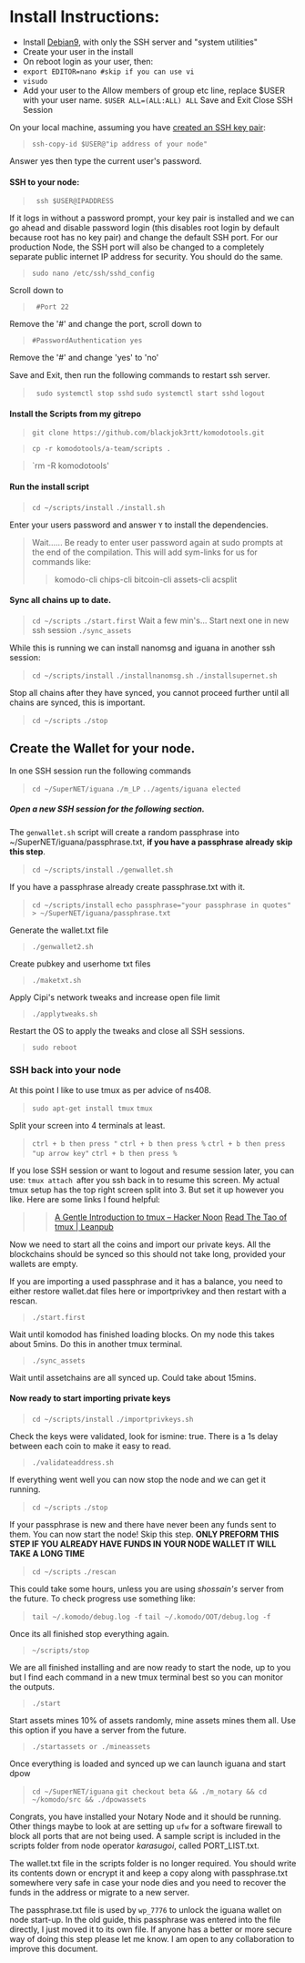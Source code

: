 # Install Instructions:

 - Install [Debian9](https://www.debian.org/distrib/netinst), with only the SSH server and "system utilities" 
 - Create your user in the install
 - On reboot login as your user, then:
 - ` export EDITOR=nano #skip if you can use vi `
 - `visudo`
 - Add your user to the Allow members of group etc line, replace $USER with your user name.
` $USER ALL=(ALL:ALL) ALL `
Save and Exit
Close SSH Session

On your local machine, assuming you have [created an SSH key pair](https://www.digitalocean.com/community/tutorials/how-to-configure-ssh-key-based-authentication-on-a-linux-server):
> ` ssh-copy-id $USER@"ip address of your node" `

Answer yes then type the current user's password.

#### SSH to your node: 
>` ssh $USER@IPADDRESS`

If it logs in without a password prompt, your key pair is installed and we can go ahead and disable password login (this disables root login by default because root has no key pair) and change the default SSH port. For our production Node, the SSH port will also be changed to a completely separate public internet IP address for security. You should do the same.
> `sudo nano /etc/ssh/sshd_config`

Scroll down to 
>` #Port 22` 

Remove the '#' and change the port, scroll down to
>`#PasswordAuthentication yes `

Remove the '#' and change 'yes' to 'no'

Save and Exit, then run the following commands to restart ssh server.
>` sudo systemctl stop sshd`
>`sudo systemctl start sshd`
>` logout `

#### Install the Scripts from my gitrepo
> `git clone https://github.com/blackjok3rtt/komodotools.git`

> `cp -r komodotools/a-team/scripts .` 

> `rm -R komodotools'

#### Run the install script
>`cd ~/scripts/install`
>`./install.sh`

Enter your users password and answer `Y` to install the dependencies.
> Wait...... Be ready to enter user password again at sudo prompts at the end of the compilation. This will add sym-links for us for commands like: 
> >komodo-cli
> chips-cli
> bitcoin-cli
> assets-cli 
> acsplit

#### Sync all chains up to date.
> `cd ~/scripts`
`./start.first`
Wait a few min's... Start next one in new ssh session
`./sync_assets`

While this is running we can install nanomsg and iguana in another ssh session:
>`cd ~/scripts/install`
`./installnanomsg.sh`
`./installsupernet.sh`

Stop all chains after they have synced, you cannot proceed further until all chains are synced, this is important.
>`cd ~/scripts`
`./stop`

## Create the Wallet  for your node.
In one SSH session run the following commands
>`cd ~/SuperNET/iguana`
`./m_LP`
`../agents/iguana elected`

##### Open a new SSH session for the following section.
The `genwallet.sh` script will create a random passphrase into ~/SuperNET/iguana/passphrase.txt, **if you have a passphrase already skip this step**.
>`cd ~/scripts/install`
`./genwallet.sh`

If you have a passphrase already create passphrase.txt with it.
>`cd ~/scripts/install`
`echo passphrase="your passphrase in quotes" > ~/SuperNET/iguana/passphrase.txt`

Generate the wallet.txt file
>`./genwallet2.sh`

Create pubkey and userhome txt files
>`./maketxt.sh`

Apply Cipi's network tweaks and increase open file limit
>`./applytweaks.sh`

Restart the OS to apply the tweaks and close all SSH sessions.
>`sudo reboot`

### SSH back into your node
At this point I like to use tmux as per advice of ns408. 
>`sudo apt-get install tmux`
`tmux`

Split your screen into 4 terminals at least.
>`ctrl + b then press "`
`ctrl + b then press %`
`ctrl + b then press "up arrow key"`
`ctrl + b then press %`

If you lose SSH session or want to logout and resume session later, you can use: `tmux attach `after you ssh back in to resume this screen. My actual tmux setup has the top right screen split into 3. But set it up however you like.  Here are some links I found helpful:
>> [A Gentle Introduction to tmux – Hacker Noon](https://hackernoon.com/a-gentle-introduction-to-tmux-8d784c404340)
>[Read The Tao of tmux | Leanpub](https://leanpub.com/the-tao-of-tmux/read)

Now we need to start all the coins and import our private keys. All the blockchains should be synced so this should not take long, provided your wallets are empty. 

If you are importing a used passphrase and it has a balance, you need to either restore wallet.dat files here or importprivkey and then restart with a rescan.
>`./start.first `

Wait until komodod has finished loading blocks. On my node this takes about 5mins. Do this in another tmux terminal.
>`./sync_assets`

Wait until assetchains are all synced up. Could take about 15mins.

#### Now ready to start importing private keys
>`cd ~/scripts/install`
`./importprivkeys.sh`

Check the keys were validated, look for ismine: true. There is a 1s delay between each coin to make it easy to read.
>`./validateaddress.sh`

If everything went well you can now stop the node and we can get it running.
>`cd ~/scripts`
`./stop`

If your passphrase is new and there have never been any funds sent to them. You can now start the node! Skip this  step. 
**ONLY PREFORM THIS STEP IF YOU ALREADY HAVE FUNDS IN YOUR NODE WALLET IT WILL TAKE A LONG TIME**
>`cd ~/scripts`
`./rescan`

This could take some hours, unless you are using *shossain's* server from the future. To check progress use something like:
>`tail ~/.komodo/debug.log -f`
`tail ~/.komodo/OOT/debug.log -f`

Once its all finished stop everything again.
>`~/scripts/stop`

We are all finished installing and are now ready to start the node, up to you but I find each command in a new tmux terminal best so you can monitor the outputs.
>`./start `

Start assets mines 10% of assets randomly, mine assets mines them all. Use this option if you have a server from the future.
>`./startassets or ./mineassets`

Once everything is loaded and synced up we can launch iguana and start dpow
>`cd ~/SuperNET/iguana`
`git checkout beta && ./m_notary && cd ~/komodo/src && ./dpowassets`

Congrats, you have installed your Notary Node and it should be running. Other things maybe to look at are setting up `ufw` for a software firewall to block all ports that are not being used. A sample script is included in the scripts folder from node operator *karasugoi*, called PORT_LIST.txt. 

The wallet.txt file in the scripts folder is no longer required. You should write its contents down or encrypt it and keep a copy along with passphrase.txt somewhere very safe in case your node dies and you need to recover the funds in the address or migrate to a new server. 

The passphrase.txt file is used by `wp_7776` to unlock the iguana wallet on node start-up. In the old guide, this passphrase was entered into the file directly, I just moved it to its own file. If anyone has a better or more secure way of doing this step please let me know. I am open to any collaboration to improve this document.

